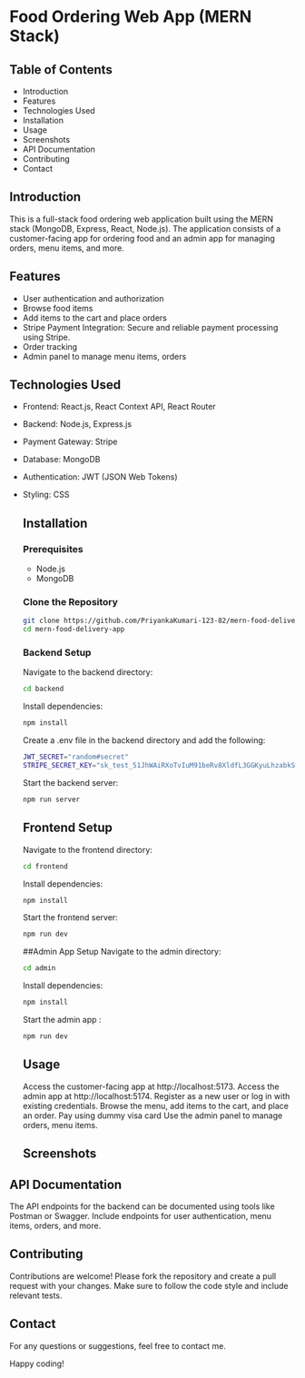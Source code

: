 # Food Ordering Web App (MERN Stack) 
## Table of Contents 
- Introduction
- Features
- Technologies Used
- Installation
- Usage
- Screenshots
- API Documentation
- Contributing
- Contact

## Introduction 
This is a full-stack food ordering web application built using the MERN stack (MongoDB, Express, React, Node.js). The application consists of a customer-facing app for ordering food and an admin app for managing orders, menu items, and more.

## Features 
- User authentication and authorization
- Browse food items
- Add items to the cart and place orders
- Stripe Payment Integration: Secure and reliable payment processing using Stripe.
- Order tracking
- Admin panel to manage menu items, orders

## Technologies Used 
- Frontend: React.js, React Context API, React Router
- Backend: Node.js, Express.js
- Payment Gateway: Stripe
- Database: MongoDB
- Authentication: JWT (JSON Web Tokens)
- Styling: CSS

  ## Installation 

  ### Prerequisites 
  - Node.js
  - MongoDB
 
  ### Clone the Repository
  ```sh
  git clone https://github.com/PriyankaKumari-123-82/mern-food-delivery-app.git
  cd mern-food-delivery-app
   ```

   ### Backend Setup 
    Navigate to the backend directory:
  ```sh
  cd backend
  ```
  Install dependencies:
  ```sh
  npm install
  ```
  Create a .env file in the backend directory and add the following:
  ```sh
  JWT_SECRET="random#secret"
  STRIPE_SECRET_KEY="sk_test_51JhWAiRXoTvIuM91beRv8XldfL3GGKyuLhzabkSwNeIXryY51G9UKnwNUFcotg0N6k4UAGhiprjJd4XhAF85JCN4004TC42zkl"
  ```

  Start the backend server:
  ```sh
  npm run server
  ```
  ## Frontend Setup
  Navigate to the frontend directory:
  ```sh
  cd frontend
  ```
  Install dependencies:
  ```sh
  npm install
  ```
  Start the frontend server:
  ```sh
  npm run dev
  ```

  ##Admin App Setup
  Navigate to the admin directory:
  ```sh
  cd admin
  ```
  Install dependencies:
  ```sh
  npm install
  ```
  Start the admin app :
  ```sh
  npm run dev
  ```

  ## Usage
  Access the customer-facing app at http://localhost:5173. Access the admin app at http://localhost:5174. Register as a new user or log in with existing credentials. Browse the menu, add items to the cart, and place an order. Pay using dummy visa card Use the admin panel to manage orders, menu items.

  ## Screenshots

## API Documentation
The API endpoints for the backend can be documented using tools like Postman or Swagger. Include endpoints for user authentication, menu items, orders, and more.

## Contributing
Contributions are welcome! Please fork the repository and create a pull request with your changes. Make sure to follow the code style and include relevant tests.

## Contact
For any questions or suggestions, feel free to contact me.

Happy coding!
